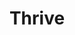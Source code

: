 ---
layout: place
title: "Thrive"
permalink: /georgia/atlanta/thrive.html
stateAbbr: GA
stateName: Georgia
cityName: Atlanta
seo:
  name: "Thrive"
  type: Restaurant
  links: http://thriveatl.com/
description: "Looking for sushi in Atlanta, Georgia? Check out Thrive for a delightful Japanese dining experience. Enjoy a variety of sushi and other dishes in a welcoming..."
place_id: ChIJAxtFwoAD9YgRn6a9GRgXY-k
photos:
  - name: >-
      places/ChIJAxtFwoAD9YgRn6a9GRgXY-k/photos/AeeoHcK9UYhAjXH7XsdtaBRu-LKKR9lEUYHuMAHVgS3Py8D-E_Cd8MKcFdmMo_E-27hjKMXiy_AdRo0iKTpTYww0aZl2fP4nbjqofldRCEuwAuRiGq93U6g3AhGpDAx3jEfz8o7R0dMibh1Eh0I6-cKKjC74AQf-2LAWVxtb406K6tQjXdEYYHp_g8D2xVKekcQeiEOdSjiBtQ4PZS1PPvJe4ammWXuvFx6BETOMwdnK2LKumyyiJ1j9LJzIwhKnb-tu8kv7ExB4qQvRTZXHE-3FDR8ty10Fce_eBxGRwb9R8v2uqw
    widthPx: 4800
    heightPx: 3200
    authorAttributions:
      - displayName: Thrive
        uri: https://maps.google.com/maps/contrib/101458548084109643651
        photoUri: >-
          https://lh3.googleusercontent.com/a-/ALV-UjVBPfp_YsS_ctEN0--5cYoaNhaTX5KhQThNSNCgAGexNlhuxiM=s100-p-k-no-mo
    flagContentUri: >-
      https://www.google.com/local/imagery/report/?cb_client=maps_api_places.places_api&image_key=!1e10!2sAF1QipNlC7VjmtFc_ew1Sr_6dKETITZPiI4ltyMAVbUg&hl=en-US
    googleMapsUri: >-
      https://www.google.com/maps/place//data=!3m4!1e2!3m2!1sAF1QipNlC7VjmtFc_ew1Sr_6dKETITZPiI4ltyMAVbUg!2e10!4m2!3m1!1s0x88f50380c2451b03:0xe963171819bda69f
  - name: >-
      places/ChIJAxtFwoAD9YgRn6a9GRgXY-k/photos/AeeoHcIQ_PcsKOfz6fTlslMgPj7IQx0Ppf9t7l5dLPLZHvT2tK80XehjARSw-toVvw-nqsKLWUF8DJKWw0pYgOL09XpOa5MWwPHTjNOGkEO7VBt4VwBufhj7Ud6WC1S4olhpfKst3To1Q5Pm579aqTFaWbe2rEYOF-59MXb2xoEdms0nBEbV-cHI4leOcXOK7IybTuvRaIURlkhjJWzfTh1UrRulabuc-kVHe40HMEJLMTJ1iw5811EQ2evXxjXd9Wga1_tt53Am74pcghZoEfJIK2OZ8Z4tg-P_v3YfOp9JQMakYg
    widthPx: 800
    heightPx: 800
    authorAttributions:
      - displayName: Thrive
        uri: https://maps.google.com/maps/contrib/101458548084109643651
        photoUri: >-
          https://lh3.googleusercontent.com/a-/ALV-UjVBPfp_YsS_ctEN0--5cYoaNhaTX5KhQThNSNCgAGexNlhuxiM=s100-p-k-no-mo
    flagContentUri: >-
      https://www.google.com/local/imagery/report/?cb_client=maps_api_places.places_api&image_key=!1e10!2sAF1QipOcFXjQ78MQp48rkJz8_Nv1-_JROC1CQUuoNQQi&hl=en-US
    googleMapsUri: >-
      https://www.google.com/maps/place//data=!3m4!1e2!3m2!1sAF1QipOcFXjQ78MQp48rkJz8_Nv1-_JROC1CQUuoNQQi!2e10!4m2!3m1!1s0x88f50380c2451b03:0xe963171819bda69f
  - name: >-
      places/ChIJAxtFwoAD9YgRn6a9GRgXY-k/photos/AeeoHcKJogyj2HVCjQeFRn6-S0zDpS3FQgh_sNsRQnPXhP3d0X1JGEIn8GHL9n0m1PAlYfBcDN594xE2rPwt3panvI7Paa9sGez3XQAUbY6ScxT5F5HtihQcpsREOs87dbdv1kODQ2E3o8iqDCt_pWu8BOLMNNbDnFm4JbkejJFZxbd19cnoZYxxpXi04-3-x3GL0YMkVG4qN2igQATmP95IL20qFjg_Az49jdInXtRtqVpTHgkdO-LkEIpJxGsPl0DbrKOdw9ont6Gv2ZYQX9S52PtUTRLiOQtcVs4aOcsuq68lw1rndp-3ppLClefVdemOxyy8Cjs7dpL_Lnm7u5_0HPE2QVh75frfbXTtBRQKeV_zFKY4JHJ17XetpqlHhs0W4GkOUyMI9Gvr-pxmQjC0YS0QJIZkX60E4qLAQyhwFrLKub6eJeAhEFs2jTuzfA
    widthPx: 3072
    heightPx: 4080
    authorAttributions:
      - displayName: Kristin Potchynok
        uri: https://maps.google.com/maps/contrib/102398589633674955142
        photoUri: >-
          https://lh3.googleusercontent.com/a/ACg8ocI6A0_ueuUr-HPn4IcPnJ-bmXkoowmvdUCsnhj13mJP7dWk7Q=s100-p-k-no-mo
    flagContentUri: >-
      https://www.google.com/local/imagery/report/?cb_client=maps_api_places.places_api&image_key=!1e10!2sCIABIhADycKzdC6AwWfsrUsACXC4&hl=en-US
    googleMapsUri: >-
      https://www.google.com/maps/place//data=!3m4!1e2!3m2!1sCIABIhADycKzdC6AwWfsrUsACXC4!2e10!4m2!3m1!1s0x88f50380c2451b03:0xe963171819bda69f
  - name: >-
      places/ChIJAxtFwoAD9YgRn6a9GRgXY-k/photos/AeeoHcIz7JWPla1CC2xLe4WN9xEFoMujC741SnsoQC4IU8VOyU8qUDSt7IyVosAi-iNyWKlIjxdkyBI-i9oXiuUbKjCvOFmta9oIHWfVCYPPwTuPD85TBjxTcxOpRJBihVHrS4XbEcX4Hh4SlL4JpJxTXRzZJQs0-1jef8BCUZudkA4pTfxOK6F1bGzGz9ACnNv4sijZSlm1CxJDgwpQSl_Id59uuavwsm0seKEIWWoJYRI9lPjNasoGyKP77sWiJdzr9XC6Z3n0Jg524sJHLZQgokyLyaOD5J1kSuANKLjtmf10ZQ
    widthPx: 800
    heightPx: 800
    authorAttributions:
      - displayName: Thrive
        uri: https://maps.google.com/maps/contrib/101458548084109643651
        photoUri: >-
          https://lh3.googleusercontent.com/a-/ALV-UjVBPfp_YsS_ctEN0--5cYoaNhaTX5KhQThNSNCgAGexNlhuxiM=s100-p-k-no-mo
    flagContentUri: >-
      https://www.google.com/local/imagery/report/?cb_client=maps_api_places.places_api&image_key=!1e10!2sAF1QipPgvL_aDohb63025akjw0dTniMaBGFaGhUjeq3x&hl=en-US
    googleMapsUri: >-
      https://www.google.com/maps/place//data=!3m4!1e2!3m2!1sAF1QipPgvL_aDohb63025akjw0dTniMaBGFaGhUjeq3x!2e10!4m2!3m1!1s0x88f50380c2451b03:0xe963171819bda69f
  - name: >-
      places/ChIJAxtFwoAD9YgRn6a9GRgXY-k/photos/AeeoHcI_YXI95-9ZFeBlR7IyYMPRz5OITiio4j8S3AhsJiiiAReBOjI6pvdzr6pdcK0LaxdCCcCVRb2SWZg8JNv7HZbINRm_AeOiR_VF9oiULyk9WGPdKAKjWFfFcKOkPVHZroU0N5LgBbKxAw5PBu92toyoU0FgpCI0LpSH_W4ay1ixNiMhJQ8ed3J9BAKuK-jAa6IDNJRS49eXSe7E6mGtQaBGfssdFC2MPV7RYGd_LpV_Ve0rPOuoYTr_oAfwd0LjM7s2xSbXQtLmh4tta_qSYn20eTX0Evjsw9niGYG0RYB8QRk1TjeUJ6GgVDdKi9AFYKADxwpFxOD0gv_33lG0F93Ta1bY6xqmsPYG11DddMLUe7bGyTs8k_zRE3QiAYOD53pz-GEU0s0vbS_A4kCmjFur_htw6X3JsD0a8nYo381_bQ
    widthPx: 4000
    heightPx: 3000
    authorAttributions:
      - displayName: Daya Dallas
        uri: https://maps.google.com/maps/contrib/106773420289348751471
        photoUri: >-
          https://lh3.googleusercontent.com/a-/ALV-UjUCDLccFYFvDuNwrqiLqZkwXkx78ucgUeSkmyHCvkrZJtqzvkd5-Q=s100-p-k-no-mo
    flagContentUri: >-
      https://www.google.com/local/imagery/report/?cb_client=maps_api_places.places_api&image_key=!1e10!2sCIHM0ogKEICAgIDXidvqRw&hl=en-US
    googleMapsUri: >-
      https://www.google.com/maps/place//data=!3m4!1e2!3m2!1sCIHM0ogKEICAgIDXidvqRw!2e10!4m2!3m1!1s0x88f50380c2451b03:0xe963171819bda69f
  - name: >-
      places/ChIJAxtFwoAD9YgRn6a9GRgXY-k/photos/AeeoHcIoF1eSSpOZ00Flto-YUtI8Fh5NcVj2YZCXGym0XRabwuTIQJNwhzZWmzIFtMH5fIWbk6gj1yCfyYpwFdtn1MTk9J19g33idI2TlVHpQtfirFNZF5ZLVioJOOaisOch0hF8Car0L3MEGkF-4fo-3aGZ7VN28zT0RLHh4ESKjB9Mm4jAO3l9lK6MTfse594IsvCVCIMMyh_2wgmmi8JiloST_Xo4UN3e-uyUpD39qGfO18P5gOIGjGP4PIfV35QTq_v2nmoPoiCe1hNMDlJvlPQWOaAeZk1Go9xvXQgetxRMbw
    widthPx: 800
    heightPx: 800
    authorAttributions:
      - displayName: Thrive
        uri: https://maps.google.com/maps/contrib/101458548084109643651
        photoUri: >-
          https://lh3.googleusercontent.com/a-/ALV-UjVBPfp_YsS_ctEN0--5cYoaNhaTX5KhQThNSNCgAGexNlhuxiM=s100-p-k-no-mo
    flagContentUri: >-
      https://www.google.com/local/imagery/report/?cb_client=maps_api_places.places_api&image_key=!1e10!2sAF1QipMeJBJQ-FjzED5Wtir-O9x9goSu2zpfMbhMAyB0&hl=en-US
    googleMapsUri: >-
      https://www.google.com/maps/place//data=!3m4!1e2!3m2!1sAF1QipMeJBJQ-FjzED5Wtir-O9x9goSu2zpfMbhMAyB0!2e10!4m2!3m1!1s0x88f50380c2451b03:0xe963171819bda69f
  - name: >-
      places/ChIJAxtFwoAD9YgRn6a9GRgXY-k/photos/AeeoHcKK5WedNb3ekMogyfiQMF2tlwA9lPaQvwvvAobtIu7S769Fcw6-0wZwgAC3tkDvPBYMSewwvmbVHPiSldSboRWPKQMBSlOxdhuqF4o7mB7PEYi79yhvbjkf05FvfGpTNfW-6Yo_lIArN3BW0vbczwhOgu8qkJX0hCBY0G3RoejVLPY59Gj-Lv5fJa4-na5mRu4mqq8GtRzMYClRPJo9wJkoGNqjyPEq5kvrRYtwXzZq0gslz5_WN6qNtxZi7t8AigSXTTiSpXEyxq3-c_vNyn39wrN37L004l_2Ewza6VMFQV9GBF2dnfbLcuXaWRn7R1_vFZicx68jKi1mxQoxfQlXBSem4MsIgOk3RTbbzIeE1BKppG8hqH145z3Y86AIS8qblx-hUWxB5AS_UuXJatbEwyt8L1_vlajgvxH99QV6lZ8
    widthPx: 3600
    heightPx: 4800
    authorAttributions:
      - displayName: B T
        uri: https://maps.google.com/maps/contrib/112319664458120136478
        photoUri: >-
          https://lh3.googleusercontent.com/a-/ALV-UjVB7iuv_845Qdo9ecvN5Ze_vpCrOzk_OyhJqIgDvfdgWapHeB2K=s100-p-k-no-mo
    flagContentUri: >-
      https://www.google.com/local/imagery/report/?cb_client=maps_api_places.places_api&image_key=!1e10!2sCIHM0ogKEICAgMCglIXw6wE&hl=en-US
    googleMapsUri: >-
      https://www.google.com/maps/place//data=!3m4!1e2!3m2!1sCIHM0ogKEICAgMCglIXw6wE!2e10!4m2!3m1!1s0x88f50380c2451b03:0xe963171819bda69f
  - name: >-
      places/ChIJAxtFwoAD9YgRn6a9GRgXY-k/photos/AeeoHcLaeL5LazN3Q9YaD_ATWxxRM2jWCdc8MZuhztsWwSEmMQJOlYXo1ZxkhXfOi4-gepO5qLETHvWRuBrzC0dZHTf59V6A8Vqw5YeWdVzpRjanCkv5-m5MAllA5DHug6SA2gkL_AJhbJkt8eV18Nq1DDhPmeOZxu02vwdxnTUYQqIqAekU-kRGcX-MGIpwij7O20iwJsvjbyzGRysRurhp06md-cWmrdVqmb8uFK-X7uke0_Z3tkkl7EAPIEr2dzxt5dYCVcg2R5VZl5MQAEySqrJtioaKHJQ36A9v4htejwtN8_4a4GpMvB_2Ze5Ypi3FO4M14pcvI55M58abR_gtfsvN3wmCCz4PZEM6hwOL5aHDS1tRs43a6zDp1P-LdviHw4-O30UMjVTKe6iULxw5gro6CZ8s7r1vQnCAj7Uh0OPoww
    widthPx: 4000
    heightPx: 2252
    authorAttributions:
      - displayName: Nathan Rasmussen
        uri: https://maps.google.com/maps/contrib/101705269924546358291
        photoUri: >-
          https://lh3.googleusercontent.com/a-/ALV-UjVeGuE7wtt8N-B1FovsLLgJd8dd4XBLI5uHhipmvblSfq8WUBmR=s100-p-k-no-mo
    flagContentUri: >-
      https://www.google.com/local/imagery/report/?cb_client=maps_api_places.places_api&image_key=!1e10!2sCIHM0ogKEICAgIDftLzNHg&hl=en-US
    googleMapsUri: >-
      https://www.google.com/maps/place//data=!3m4!1e2!3m2!1sCIHM0ogKEICAgIDftLzNHg!2e10!4m2!3m1!1s0x88f50380c2451b03:0xe963171819bda69f
  - name: >-
      places/ChIJAxtFwoAD9YgRn6a9GRgXY-k/photos/AeeoHcLCn8b7F9vkJbSw3ytILsydNcPwjYxtqG185yJ6hesffLj6KsBfuNOCn5-FzvZJruUBayHl-y22nHRYT4mlwCLbZphZdJrq32gSw-MZY8qbyIjGzk4eZFmZvmOt6GdlDaoxQRRo_L80YNmRG8553a5LlTpWk6A2jYT5Cs-tCI-ZkK590UJckFJAF0l_GvEgkLWRG0bY52FUWNclpo9rMjrEUYUy-yUsE3NtPZFR3nqtktI6lXAT0-hNspBQOar1Z3NdwzgrGj6mzyMI-kE9zCY9No35fzWkwKfwJBzOVEHyhYF5oypYb836nMfxZ-1hoesAuAVG-2TDeApt16Iqf3iDcOkxHUW8V15L9oDcIGchSLiazHjxGtEcUJMNDQCUqpOeUzAJDh8OCjoQLiWIMzSv0E2LDUqF-_OgODdogNNiO8s4
    widthPx: 3024
    heightPx: 4032
    authorAttributions:
      - displayName: Yvonne Roman
        uri: https://maps.google.com/maps/contrib/102671492135604561720
        photoUri: >-
          https://lh3.googleusercontent.com/a-/ALV-UjXI-cmQc9gtOI1WriSjYU1_tX5g5j31NV8wphNNq3V5eS344YIX=s100-p-k-no-mo
    flagContentUri: >-
      https://www.google.com/local/imagery/report/?cb_client=maps_api_places.places_api&image_key=!1e10!2sCIHM0ogKEICAgICbooWStAE&hl=en-US
    googleMapsUri: >-
      https://www.google.com/maps/place//data=!3m4!1e2!3m2!1sCIHM0ogKEICAgICbooWStAE!2e10!4m2!3m1!1s0x88f50380c2451b03:0xe963171819bda69f
  - name: >-
      places/ChIJAxtFwoAD9YgRn6a9GRgXY-k/photos/AeeoHcKb7fyXg9yVlfLaQq6AEI2BW3BKAufwDmN7ieTrBZR5JOTFQSoq4eb2LBz8Gfs35yDVlWgsiL2Au71X2aw7VaZYi9NhzamMV4_PtIJhqxt1EMAPzhPdKCYsyf1mQkBJdylSySVIoyh7FJeuQ53t2iNtCibsW-JYjMkIxBbkEyShRnz3Ghb_xXxsDxH-JxAeSa05Hlkc5_X8F-mSXAwqpfUy8bT4PkXDWgHBuhMaUAxhuVljB3VLQoYaLBG1_CzBXmXR3UECPjuzQFZiVgEhpCRPbkuDqdNpvTjFgK3K_g_0iw
    widthPx: 800
    heightPx: 800
    authorAttributions:
      - displayName: Thrive
        uri: https://maps.google.com/maps/contrib/101458548084109643651
        photoUri: >-
          https://lh3.googleusercontent.com/a-/ALV-UjVBPfp_YsS_ctEN0--5cYoaNhaTX5KhQThNSNCgAGexNlhuxiM=s100-p-k-no-mo
    flagContentUri: >-
      https://www.google.com/local/imagery/report/?cb_client=maps_api_places.places_api&image_key=!1e10!2sAF1QipNLdd33xt-r3GfkjVitDfVTr5dvIQJoTk7QC9dh&hl=en-US
    googleMapsUri: >-
      https://www.google.com/maps/place//data=!3m4!1e2!3m2!1sAF1QipNLdd33xt-r3GfkjVitDfVTr5dvIQJoTk7QC9dh!2e10!4m2!3m1!1s0x88f50380c2451b03:0xe963171819bda69f
address: 101 Marietta St NW, Atlanta, GA 30303, USA
street: 101 Marietta St NW
city: Atlanta
state: GA
zip: '30303'
country: USA
neighborhood: Fairlie-Poplar
latitude: '33.756898'
longitude: '-84.392291'
accessibility_options:
  wheelchairAccessibleParking: true
  wheelchairAccessibleEntrance: true
  wheelchairAccessibleRestroom: true
  wheelchairAccessibleSeating: true
business_status: OPERATIONAL
name: Thrive
google_maps_links:
  directionsUri: >-
    https://www.google.com/maps/dir//''/data=!4m7!4m6!1m1!4e2!1m2!1m1!1s0x88f50380c2451b03:0xe963171819bda69f!3e0
  placeUri: https://maps.google.com/?cid=16817310825810077343
  writeAReviewUri: >-
    https://www.google.com/maps/place//data=!4m3!3m2!1s0x88f50380c2451b03:0xe963171819bda69f!12e1
  reviewsUri: >-
    https://www.google.com/maps/place//data=!4m4!3m3!1s0x88f50380c2451b03:0xe963171819bda69f!9m1!1b1
  photosUri: >-
    https://www.google.com/maps/place//data=!4m3!3m2!1s0x88f50380c2451b03:0xe963171819bda69f!10e5
primary_type: Restaurant
opening_hours:
  regular: null
  current: null
secondary_opening_hours:
  regular:
    weekdayDescriptions: null
    type: null
  current:
    weekdayDescriptions: null
    type: null
phone: (404) 389-1000
price_level: PRICE_LEVEL_MODERATE
price_range: $30 &ndash; $50
rating: '4.2'
rating_count: 957
website: http://thriveatl.com/
reviews: null
parking_options: null
payment_options: null
allow_dogs: null
curbside_pickup: null
delivery: null
dine_in: null
good_for_children: null
good_for_groups: null
good_for_sports: null
live_music: null
menu_for_children: null
outdoor_seating: null
reservable: null
restroom: null
serves_beer: null
serves_breakfast: null
serves_brunch: null
serves_cocktails: null
serves_coffee: null
serves_dinner: null
serves_dessert: null
serves_lunch: null
serves_vegetarian_food: null
serves_wine: null
takeout: null
summary: null

---